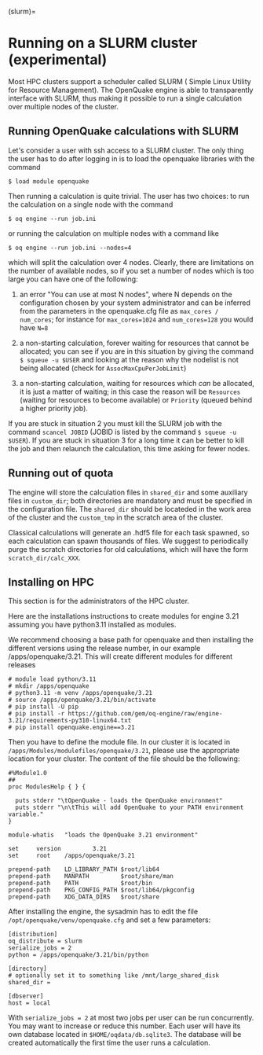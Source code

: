 (slurm)=

# Running on a SLURM cluster (experimental)

Most HPC clusters support a scheduler called SLURM (
Simple Linux Utility for Resource Management). The OpenQuake engine
is able to transparently interface with SLURM, thus making it possible
to run a single calculation over multiple nodes of the cluster.

## Running OpenQuake calculations with SLURM

Let's consider a user with ssh access to a SLURM cluster. The only
thing the user has to do after logging in is to load the openquake
libraries with the command
```
$ load module openquake
```
Then running a calculation is quite trivial. The user has two choices:
to run the calculation on a single node with the command
```
$ oq engine --run job.ini
```
or running the calculation on multiple nodes with a command like
```
$ oq engine --run job.ini --nodes=4
```
which will split the calculation over 4 nodes. Clearly, there are
limitations on the number of available nodes, so if you set a number
of nodes which is too large you can have one of the following:

1. an error "You can use at most N nodes", where N depends on the
   configuration chosen by your system administrator and can be inferred from
   the parameters in the openquake.cfg file as `max_cores / num_cores`;
   for instance for `max_cores=1024` and `num_cores=128` you would have `N=8`

2. a non-starting calculation, forever waiting for resources that
   cannot be allocated; you can see if you are in this situation
   by giving the command `$ squeue -u $USER` and looking at the reason
   why the nodelist is not being allocated (check for `AssocMaxCpuPerJobLimit`)

3. a non-starting calculation, waiting for resources which *can* be allocated,
   it is just a matter of waiting; in this case the reason will be
   `Resources` (waiting for resources to become available) or `Priority`
   (queued behind a higher priority job).

If you are stuck in situation 2 you must kill the
SLURM job with the command `scancel JOBID` (JOBID is listed by the
command `$ squeue -u $USER`). If you are stuck in situation 3 for a long
time it can be better to kill the job and
then relaunch the calculation, this time asking for fewer nodes.

## Running out of quota

The engine will store the calculation files in `shared_dir`
and some auxiliary files in `custom_dir`; both directories are
mandatory and must be specified in the configuration file. The
`shared_dir` should be locateded in the work area of the cluster
and the `custom_tmp` in the scratch area of the cluster.

Classical calculations will generate an .hdf5 file for each
task spawned, so each calculation can spawn thousands of files.
We suggest to periodically purge the scratch directories for
old calculations, which will have the form `scratch_dir/calc_XXX`.

## Installing on HPC

This section is for the administrators of the HPC cluster.

Here are the installations instructions to create modules for
engine 3.21 assuming you have python3.11 installed as modules.

We recommend choosing a base path for openquake and then installing 
the different versions using the release number, in our example /apps/openquake/3.21.
This will create different modules for different releases

```
# module load python/3.11
# mkdir /apps/openquake
# python3.11 -m venv /apps/openquake/3.21
# source /apps/openquake/3.21/bin/activate
# pip install -U pip
# pip install -r https://github.com/gem/oq-engine/raw/engine-3.21/requirements-py310-linux64.txt
# pip install openquake.engine==3.21
```
Then you have to define the module file. In our cluster it is located in
`/apps/Modules/modulefiles/openquake/3.21`, please use the appropriate
location for your cluster. The content of the file should be the following:
```
#%Module1.0
##
proc ModulesHelp { } {

  puts stderr "\tOpenQuake - loads the OpenQuake environment"
  puts stderr "\n\tThis will add OpenQuake to your PATH environment variable."
}

module-whatis   "loads the OpenQuake 3.21 environment"

set     version         3.21
set     root    /apps/openquake/3.21 

prepend-path    LD_LIBRARY_PATH $root/lib64
prepend-path    MANPATH         $root/share/man
prepend-path    PATH            $root/bin
prepend-path    PKG_CONFIG_PATH $root/lib64/pkgconfig
prepend-path    XDG_DATA_DIRS   $root/share
```
After installing the engine, the sysadmin has to edit the file
`/opt/openquake/venv/openquake.cfg` and set a few parameters:
```
[distribution]
oq_distribute = slurm
serialize_jobs = 2
python = /apps/openquake/3.21/bin/python

[directory]
# optionally set it to something like /mnt/large_shared_disk
shared_dir =

[dbserver]
host = local
```
With `serialize_jobs = 2` at most two jobs per user can be run concurrently. You may want to
increase or reduce this number. Each user will have its own database located in
`$HOME/oqdata/db.sqlite3`. The database will be created automatically
the first time the user runs a calculation.

